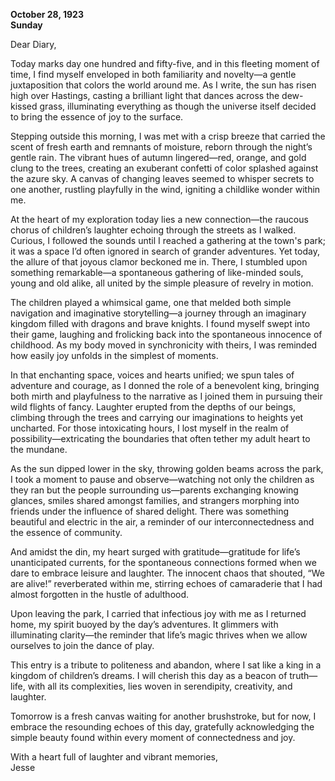 
**October 28, 1923**  
**Sunday**  

Dear Diary,

Today marks day one hundred and fifty-five, and in this fleeting moment of time, I find myself enveloped in both familiarity and novelty—a gentle juxtaposition that colors the world around me. As I write, the sun has risen high over Hastings, casting a brilliant light that dances across the dew-kissed grass, illuminating everything as though the universe itself decided to bring the essence of joy to the surface. 

Stepping outside this morning, I was met with a crisp breeze that carried the scent of fresh earth and remnants of moisture, reborn through the night’s gentle rain. The vibrant hues of autumn lingered—red, orange, and gold clung to the trees, creating an exuberant confetti of color splashed against the azure sky. A canvas of changing leaves seemed to whisper secrets to one another, rustling playfully in the wind, igniting a childlike wonder within me.

At the heart of my exploration today lies a new connection—the raucous chorus of children’s laughter echoing through the streets as I walked. Curious, I followed the sounds until I reached a gathering at the town's park; it was a space I’d often ignored in search of grander adventures. Yet today, the allure of that joyous clamor beckoned me in. There, I stumbled upon something remarkable—a spontaneous gathering of like-minded souls, young and old alike, all united by the simple pleasure of revelry in motion.

The children played a whimsical game, one that melded both simple navigation and imaginative storytelling—a journey through an imaginary kingdom filled with dragons and brave knights. I found myself swept into their game, laughing and frolicking back into the spontaneous innocence of childhood. As my body moved in synchronicity with theirs, I was reminded how easily joy unfolds in the simplest of moments. 

In that enchanting space, voices and hearts unified; we spun tales of adventure and courage, as I donned the role of a benevolent king, bringing both mirth and playfulness to the narrative as I joined them in pursuing their wild flights of fancy. Laughter erupted from the depths of our beings, climbing through the trees and carrying our imaginations to heights yet uncharted. For those intoxicating hours, I lost myself in the realm of possibility—extricating the boundaries that often tether my adult heart to the mundane.

As the sun dipped lower in the sky, throwing golden beams across the park, I took a moment to pause and observe—watching not only the children as they ran but the people surrounding us—parents exchanging knowing glances, smiles shared amongst families, and strangers morphing into friends under the influence of shared delight. There was something beautiful and electric in the air, a reminder of our interconnectedness and the essence of community. 

And amidst the din, my heart surged with gratitude—gratitude for life’s unanticipated currents, for the spontaneous connections formed when we dare to embrace leisure and laughter. The innocent chaos that shouted, “We are alive!” reverberated within me, stirring echoes of camaraderie that I had almost forgotten in the hustle of adulthood.

Upon leaving the park, I carried that infectious joy with me as I returned home, my spirit buoyed by the day’s adventures. It glimmers with illuminating clarity—the reminder that life’s magic thrives when we allow ourselves to join the dance of play. 

This entry is a tribute to politeness and abandon, where I sat like a king in a kingdom of children’s dreams. I will cherish this day as a beacon of truth—life, with all its complexities, lies woven in serendipity, creativity, and laughter.

Tomorrow is a fresh canvas waiting for another brushstroke, but for now, I embrace the resounding echoes of this day, gratefully acknowledging the simple beauty found within every moment of connectedness and joy.

With a heart full of laughter and vibrant memories,  
Jesse
